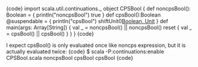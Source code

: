 {code}
import scala.util.continuations._
object CPSBool {
  def noncpsBool(): Boolean = {
    println("noncpsBool")
    true
  }
  def cpsBool():Boolean @suspendable = {
    println("cpsBool")
    shiftUnit0[Boolean, Unit](true)
  }
  def main(args: Array[String]) {
    val _ = noncpsBool() || noncpsBool()
    reset {
      val _ = cpsBool() || cpsBool()
    }
  }
}
{code}

I expect cpsBool() is only evaluated once like noncps expression, but it is actually evaluated twice:
{code}
$ scala -P:continuations:enable CPSBool.scala
noncpsBool
cpsBool
cpsBool
{code}
